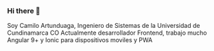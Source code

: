 ### Hi there 👋

Soy Camilo Artunduaga, Ingeniero de Sistemas de la Universidad de Cundinamarca CO
Actualmente desarrollador Frontend, trabajo mucho Angular 9+ y Ionic para dispositivos moviles y PWA

